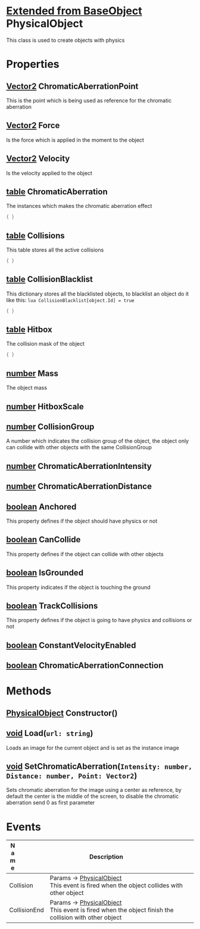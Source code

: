 # [Extended from BaseObject](BaseObject.md) PhysicalObject 
This class is used to create objects with physics
	 
# Properties

## [Vector2](Vector2.md) ChromaticAberrationPoint
This is the point which is being used as reference for the chromatic aberration
		
## [Vector2](Vector2.md) Force
Is the force which is applied in the moment to the object
		
## [Vector2](Vector2.md) Velocity
Is the velocity applied to the object
		
## [table](table.md) ChromaticAberration 
The instances which makes the chromatic aberration effect
		 
```lua
{ }
```
## [table](table.md) Collisions 
This table stores all the active collisions
		 
```lua
{ }
```
## [table](table.md) CollisionBlacklist 
This dictionary stores all the blacklisted objects, to blacklist an object do it like this:
		```lua
		CollisionBlacklist[object.Id] = true
		```
		 
```lua
{ }
```
## [table](table.md) Hitbox 
The collision mask of the object
```lua
{ }
```
## [number](number.md) Mass
The object mass
		
## [number](number.md) HitboxScale

## [number](number.md) CollisionGroup
A number which indicates the collision group of the object, the object only can collide with other objects with the same CollisionGroup
		
## [number](number.md) ChromaticAberrationIntensity

## [number](number.md) ChromaticAberrationDistance

## [boolean](boolean.md) Anchored
This property defines if the object should have physics or not
		
## [boolean](boolean.md) CanCollide
This property defines if the object can collide with other objects
		
## [boolean](boolean.md) IsGrounded
This property indicates if the object is touching the ground
		
## [boolean](boolean.md) TrackCollisions
This property defines if the object is going to have physics and collisions or not
		
## [boolean](boolean.md) ConstantVelocityEnabled

## [boolean](boolean.md) ChromaticAberrationConnection



# Methods

## [PhysicalObject](PhysicalObject.md) Constructor() 
 
## [void](https://create.roblox.com/docs/scripting/luau/nil) Load(`url: string`) 
 Loads an image for the current object and is set as the instance image
	
## [void](https://create.roblox.com/docs/scripting/luau/nil) SetChromaticAberration(`Intensity: number, Distance: number, Point: Vector2`) 
 Sets chromatic aberration for the image using a center as reference, by default the center is the middle of the screen, 
	to disable the chromatic aberration send 0 as first parameter
	

# Events
|<div style="width:20%; max-size: 20%">Name</div>|<div style="width:80%; max-size: 80%">Description</div>|
|---|---|
|Collision|Params -> [PhysicalObject](PhysicalObject.md)<br>This event is fired when the object collides with other object<br>|
|CollisionEnd|Params -> [PhysicalObject](PhysicalObject.md)<br>This event is fired when the object finish the collision with other object<br>|



